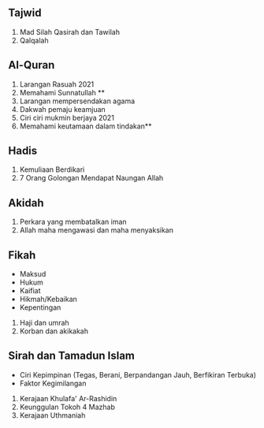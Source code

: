 ## Tajwid
1. Mad Silah Qasirah dan Tawilah
2. Qalqalah

## Al-Quran
1. Larangan Rasuah 2021
2. Memahami Sunnatullah **
3. Larangan mempersendakan agama
4. Dakwah pemaju keamjuan
5. Ciri ciri mukmin berjaya 2021
6. Memahami keutamaan dalam tindakan**

## Hadis
1. Kemuliaan Berdikari
2. 7 Orang Golongan Mendapat Naungan Allah

## Akidah
1. Perkara yang membatalkan iman
2. Allah maha mengawasi dan maha menyaksikan

## Fikah
- Maksud
- Hukum
- Kaifiat
- Hikmah/Kebaikan
- Kepentingan
1. Haji dan umrah
2. Korban dan akikakah

## Sirah dan Tamadun Islam
- Ciri Kepimpinan (Tegas, Berani, Berpandangan Jauh, Berfikiran Terbuka)
- Faktor Kegimilangan
1. Kerajaan Khulafa' Ar-Rashidin
3. Keunggulan Tokoh 4 Mazhab
4. Kerajaan Uthmaniah